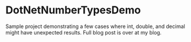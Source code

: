 # DotNetNumberTypesDemo

Sample project demonstrating a few cases where int, double, and decimal might have unexpected results.  Full blog post is over at my blog.
